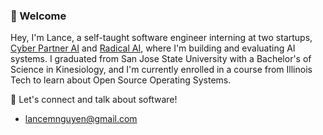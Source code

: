 ### 👋 Welcome
Hey, I'm Lance, a self-taught software engineer interning at two startups, [Cyber Partner AI](https://cyberpartnerai.com/) and [Radical AI](https://lab.radicalai.app/), where I'm building and evaluating AI systems.
I graduated from San Jose State University with a Bachelor's of Science in Kinesiology, and I'm currently enrolled in a course from Illinois Tech to learn about Open Source Operating Systems.

💬 Let's connect and talk about software!
- lancemnguyen@gmail.com
